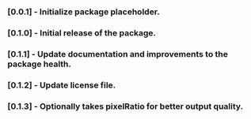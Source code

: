 ### [0.0.1] - Initialize package placeholder.
### [0.1.0] - Initial release of the package.
### [0.1.1] - Update documentation and improvements to the package health.
### [0.1.2] - Update license file.
### [0.1.3] - Optionally takes pixelRatio for better output quality.
